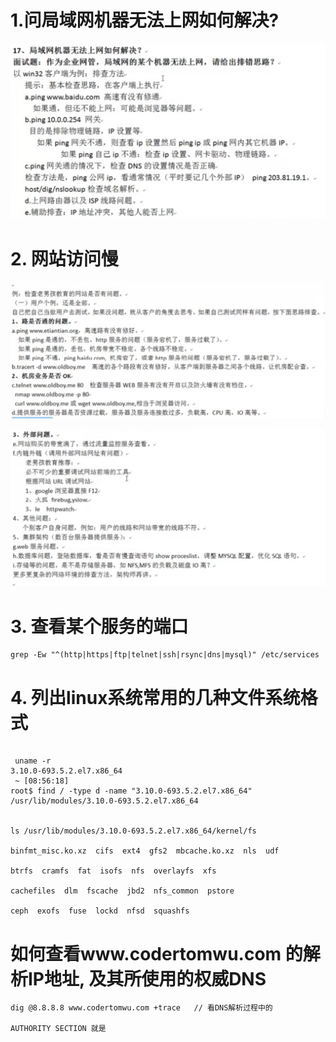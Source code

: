 
# 1.问局域网机器无法上网如何解决?

![06-无法上网](image/06-%E6%97%A0%E6%B3%95%E4%B8%8A%E7%BD%91.png)



#  2. 网站访问慢


![06-网站访问慢](image/06-%E7%BD%91%E7%AB%99%E8%AE%BF%E9%97%AE%E6%85%A2.png)

![06-网站访问慢02](image/06-%E7%BD%91%E7%AB%99%E8%AE%BF%E9%97%AE%E6%85%A202.png)



# 3. 查看某个服务的端口

```
grep -Ew "^(http|https|ftp|telnet|ssh|rsync|dns|mysql)" /etc/services

```


# 4. 列出linux系统常用的几种文件系统格式

```

 uname -r        
3.10.0-693.5.2.el7.x86_64
 ~ [08:56:18]
root$ find / -type d -name "3.10.0-693.5.2.el7.x86_64"
/usr/lib/modules/3.10.0-693.5.2.el7.x86_64


ls /usr/lib/modules/3.10.0-693.5.2.el7.x86_64/kernel/fs

binfmt_misc.ko.xz  cifs  ext4  gfs2  mbcache.ko.xz  nls  udf

btrfs  cramfs  fat  isofs  nfs  overlayfs  xfs

cachefiles  dlm  fscache  jbd2  nfs_common  pstore

ceph  exofs  fuse  lockd  nfsd  squashfs
```



#  如何查看www.codertomwu.com 的解析IP地址, 及其所使用的权威DNS

```
dig @8.8.8.8 www.codertomwu.com +trace   // 看DNS解析过程中的

AUTHORITY SECTION 就是





```